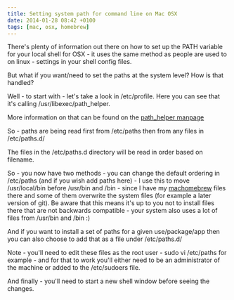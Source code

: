 ```yaml
---
title: Setting system path for command line on Mac OSX
date: 2014-01-28 08:42 +0100
tags: [mac, osx, homebrew]
---
```


There's plenty of information out there on how to set up the PATH variable for your local shell for OSX - it uses the same method as people are used to on linux - settings in your shell config files.

But what if you want/need to set the paths at the system level? How is that handled?

Well - to start with - let's take a look in /etc/profile. Here you can see that it's calling /usr/libexec/path_helper.

More information on that can be found on the [path_helper manpage](https://developer.apple.com/library/mac/documentation/Darwin/Reference/ManPages/man8/path_helper.8.html)

So - paths are being read first from /etc/paths then from any files in /etc/paths.d/

The files in the /etc/paths.d directory will be read in order based on filename.

So - you now have two methods - you can change the default ordering in /etc/paths (and if you wish add paths here) - I use this to move /usr/local/bin before /usr/bin and /bin - since I have my [machomebrew](http://brew.sh/) files there and some of them overwrite the system files (for example a later version of git). Be aware that this means it's up to you not to install files there that are not backwards compatible - your system also uses a lot of files from /usr/bin and /bin :)

And if you want to install a set of paths for a given use/package/app then you can also choose to add that as a file under /etc/paths.d/

Note - you'll need to edit these files as the root user - sudo vi /etc/paths for example - and for that to work you'll either need to be an administrator of the machine or added to the /etc/sudoers file.

And finally - you'll need to start a new shell window before seeing the changes.
